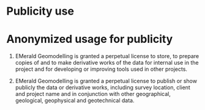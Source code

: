 # Publicity use

# Anonymized usage for publicity 

1. EMerald Geomodelling is granted a perpetual license to store, to prepare copies of and to make derivative works of the data
for internal use in the project and for developing or improving tools used in other projects.

2. EMerald Geomodelling is granted a perpetual license to publish or show publicly the data or derivative works, including survey location,
client and project name and in conjunction with other geographical, geological, geophysical and geotechnical data.

